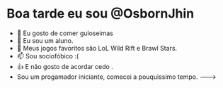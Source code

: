   # Boa tarde eu sou @OsbornJhin
- 👀 Eu gosto de comer guloseimas
- 🌱 Eu sou um aluno.
- 💞️ Meus jogos favoritos são LoL Wild Rift e Brawl Stars.
- 📫 Sou sociofóbico :(
- 👍 E não gosto de acordar cedo .
- Sou um progamador iniciante, comecei a pouquissímo tempo.
--->
